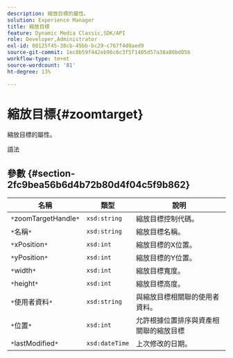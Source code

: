 ```yaml
---
description: 縮放目標的屬性。
solution: Experience Manager
title: 縮放目標
feature: Dynamic Media Classic,SDK/API
role: Developer,Administrator
exl-id: 08125f45-38cb-45bb-bc29-c767f4d0aed9
source-git-commit: 1ec8b59f442eb96c6c3f5f1405d57a38a86bd056
workflow-type: tm+mt
source-wordcount: '81'
ht-degree: 13%

---
```


# 縮放目標{#zoomtarget}

縮放目標的屬性。

語法

## 參數 {#section-2fc9bea56b6d4b72b80d4f04c5f9b862}

| 名稱 | 類型 | 說明 |
|---|---|---|
| `*`zoomTargetHandle`*` | `xsd:string` | 縮放目標控制代碼。 |
| `*`名稱`*` | `xsd:string` | 縮放目標名稱。 |
| `*`xPosition`*` | `xsd:int` | 縮放目標的X位置。 |
| `*`yPosition`*` | `xsd:int` | 縮放目標的Y位置。 |
| `*`width`*` | `xsd:int` | 縮放目標寬度。 |
| `*`height`*` | `xsd:int` | 縮放目標高度。 |
| `*`使用者資料`*` | `xsd:string` | 與縮放目標相關聯的使用者資料。 |
| `*`位置`*` | `xsd:int` | 允許根據位置排序與資產相關聯的縮放目標 |
| `*`lastModified`*` | `xsd:dateTime` | 上次修改的日期。 |
